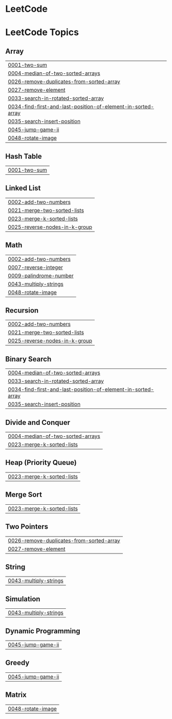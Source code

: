 # LeetCode
<!---LeetCode Topics Start-->
# LeetCode Topics
## Array
|  |
| ------- |
| [0001-two-sum](https://github.com/Bharath1052/LeetCode/tree/master/0001-two-sum) |
| [0004-median-of-two-sorted-arrays](https://github.com/Bharath1052/LeetCode/tree/master/0004-median-of-two-sorted-arrays) |
| [0026-remove-duplicates-from-sorted-array](https://github.com/Bharath1052/LeetCode/tree/master/0026-remove-duplicates-from-sorted-array) |
| [0027-remove-element](https://github.com/Bharath1052/LeetCode/tree/master/0027-remove-element) |
| [0033-search-in-rotated-sorted-array](https://github.com/Bharath1052/LeetCode/tree/master/0033-search-in-rotated-sorted-array) |
| [0034-find-first-and-last-position-of-element-in-sorted-array](https://github.com/Bharath1052/LeetCode/tree/master/0034-find-first-and-last-position-of-element-in-sorted-array) |
| [0035-search-insert-position](https://github.com/Bharath1052/LeetCode/tree/master/0035-search-insert-position) |
| [0045-jump-game-ii](https://github.com/Bharath1052/LeetCode/tree/master/0045-jump-game-ii) |
| [0048-rotate-image](https://github.com/Bharath1052/LeetCode/tree/master/0048-rotate-image) |
## Hash Table
|  |
| ------- |
| [0001-two-sum](https://github.com/Bharath1052/LeetCode/tree/master/0001-two-sum) |
## Linked List
|  |
| ------- |
| [0002-add-two-numbers](https://github.com/Bharath1052/LeetCode/tree/master/0002-add-two-numbers) |
| [0021-merge-two-sorted-lists](https://github.com/Bharath1052/LeetCode/tree/master/0021-merge-two-sorted-lists) |
| [0023-merge-k-sorted-lists](https://github.com/Bharath1052/LeetCode/tree/master/0023-merge-k-sorted-lists) |
| [0025-reverse-nodes-in-k-group](https://github.com/Bharath1052/LeetCode/tree/master/0025-reverse-nodes-in-k-group) |
## Math
|  |
| ------- |
| [0002-add-two-numbers](https://github.com/Bharath1052/LeetCode/tree/master/0002-add-two-numbers) |
| [0007-reverse-integer](https://github.com/Bharath1052/LeetCode/tree/master/0007-reverse-integer) |
| [0009-palindrome-number](https://github.com/Bharath1052/LeetCode/tree/master/0009-palindrome-number) |
| [0043-multiply-strings](https://github.com/Bharath1052/LeetCode/tree/master/0043-multiply-strings) |
| [0048-rotate-image](https://github.com/Bharath1052/LeetCode/tree/master/0048-rotate-image) |
## Recursion
|  |
| ------- |
| [0002-add-two-numbers](https://github.com/Bharath1052/LeetCode/tree/master/0002-add-two-numbers) |
| [0021-merge-two-sorted-lists](https://github.com/Bharath1052/LeetCode/tree/master/0021-merge-two-sorted-lists) |
| [0025-reverse-nodes-in-k-group](https://github.com/Bharath1052/LeetCode/tree/master/0025-reverse-nodes-in-k-group) |
## Binary Search
|  |
| ------- |
| [0004-median-of-two-sorted-arrays](https://github.com/Bharath1052/LeetCode/tree/master/0004-median-of-two-sorted-arrays) |
| [0033-search-in-rotated-sorted-array](https://github.com/Bharath1052/LeetCode/tree/master/0033-search-in-rotated-sorted-array) |
| [0034-find-first-and-last-position-of-element-in-sorted-array](https://github.com/Bharath1052/LeetCode/tree/master/0034-find-first-and-last-position-of-element-in-sorted-array) |
| [0035-search-insert-position](https://github.com/Bharath1052/LeetCode/tree/master/0035-search-insert-position) |
## Divide and Conquer
|  |
| ------- |
| [0004-median-of-two-sorted-arrays](https://github.com/Bharath1052/LeetCode/tree/master/0004-median-of-two-sorted-arrays) |
| [0023-merge-k-sorted-lists](https://github.com/Bharath1052/LeetCode/tree/master/0023-merge-k-sorted-lists) |
## Heap (Priority Queue)
|  |
| ------- |
| [0023-merge-k-sorted-lists](https://github.com/Bharath1052/LeetCode/tree/master/0023-merge-k-sorted-lists) |
## Merge Sort
|  |
| ------- |
| [0023-merge-k-sorted-lists](https://github.com/Bharath1052/LeetCode/tree/master/0023-merge-k-sorted-lists) |
## Two Pointers
|  |
| ------- |
| [0026-remove-duplicates-from-sorted-array](https://github.com/Bharath1052/LeetCode/tree/master/0026-remove-duplicates-from-sorted-array) |
| [0027-remove-element](https://github.com/Bharath1052/LeetCode/tree/master/0027-remove-element) |
## String
|  |
| ------- |
| [0043-multiply-strings](https://github.com/Bharath1052/LeetCode/tree/master/0043-multiply-strings) |
## Simulation
|  |
| ------- |
| [0043-multiply-strings](https://github.com/Bharath1052/LeetCode/tree/master/0043-multiply-strings) |
## Dynamic Programming
|  |
| ------- |
| [0045-jump-game-ii](https://github.com/Bharath1052/LeetCode/tree/master/0045-jump-game-ii) |
## Greedy
|  |
| ------- |
| [0045-jump-game-ii](https://github.com/Bharath1052/LeetCode/tree/master/0045-jump-game-ii) |
## Matrix
|  |
| ------- |
| [0048-rotate-image](https://github.com/Bharath1052/LeetCode/tree/master/0048-rotate-image) |
<!---LeetCode Topics End-->